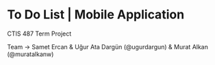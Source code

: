 # To Do List | Mobile Application
CTIS 487 Term Project

Team -> Samet Ercan & Uğur Ata Dargün (@ugurdargun) & Murat Alkan (@muratalkanw)
